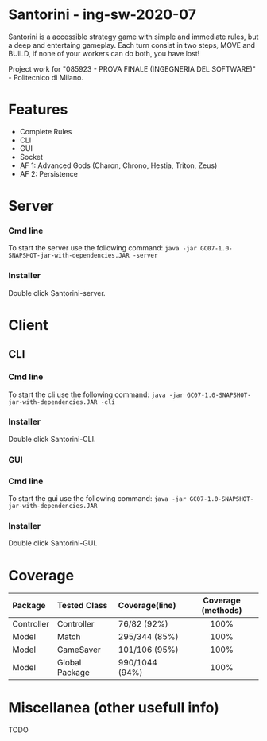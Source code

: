 # Santorini - ing-sw-2020-07

Santorini is a accessible strategy game with simple and immediate rules, but a deep and entertaing gameplay.
Each turn consist in two steps, MOVE and BUILD, if none of your workers can do both, you have lost!

Project work for "085923 - PROVA FINALE (INGEGNERIA DEL SOFTWARE)" - Politecnico di Milano.

# Features
- Complete Rules
- CLI
- GUI
- Socket
- AF 1: Advanced Gods (Charon, Chrono, Hestia, Triton, Zeus)
- AF 2: Persistence

# Server
### Cmd line
To start the server use the following command:
```java -jar GC07-1.0-SNAPSHOT-jar-with-dependencies.JAR -server```

### Installer
Double click Santorini-server.

# Client
## CLI
### Cmd line
To start the cli use the following command:
```java -jar GC07-1.0-SNAPSHOT-jar-with-dependencies.JAR -cli```

### Installer
Double click Santorini-CLI.

### GUI
### Cmd line
To start the gui use the following command:
```java -jar GC07-1.0-SNAPSHOT-jar-with-dependencies.JAR```

### Installer
Double click Santorini-GUI.

# Coverage
| Package |Tested Class | Coverage(line) | Coverage (methods)|
|:-----------------------|:------------------|:----------------|:--------------------:|
| Controller | Controller | 76/82 (92%) | 100%
| Model | Match | 295/344 (85%) | 100%
| Model | GameSaver | 101/106 (95%) | 100%
| Model | Global Package | 990/1044 (94%) | 100%

# Miscellanea (other usefull info)
TODO


